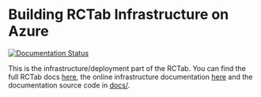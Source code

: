 # Building RCTab Infrastructure on Azure

[![Documentation Status](https://readthedocs.org/projects/rctab-infrastructure/badge/?version=latest)](https://rctab-infrastructure.readthedocs.io/en/latest/?badge=latest)

This is the infrastructure/deployment part of the RCTab.
You can find the full RCTab docs [here](https://rctab.readthedocs.io/), the online infrastructure documentation [here](https://rctab-infrastructure.readthedocs.io/) and the documentation source code in [docs/](docs/).
